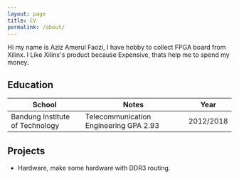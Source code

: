 ```yaml
---
layout: page
title: CV
permalink: /about/
---
```


Hi my name is Aziz Amerul Faozi, I have hobby to collect FPGA board from Xilinx.
I Like Xilinx's product because Expensive, thats help me to spend my money.

## Education

|School|Notes|Year|
|---------------------------------|---------------------------------------|----|
| Bandung Institute of Technology | Telecommunication Engineering GPA 2.93|2012/2018|


## Projects
* Hardware, make some hardware with DDR3 routing.
